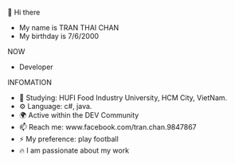 👋 Hi there 
<ul>
  <li>My name is TRAN THAI CHAN</li>
  <li>My birthday is 7/6/2000</li>
</ul>
NOW 
<ul>
  <li>Developer</li>
</ul>
INFOMATION 
<ul>
  <li>🏢 Studying: HUFI Food Industry University, HCM City, VietNam.</li>
  <li>⚙️ Language: c#, java.</li>
  <li>🌍 Active within the DEV Community</li>
  <li>📫 Reach me: www.facebook.com/tran.chan.9847867</li>
  <li>⚡️ My preference: play football</li>
  <li>🔥 I am passionate about my work</li>
</ul>

